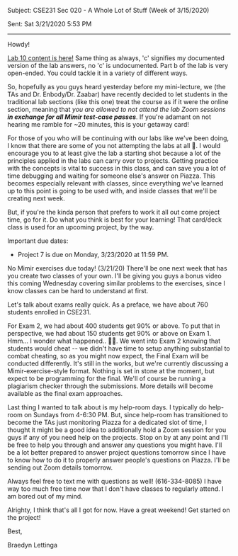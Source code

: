 Subject: CSE231 Sec 020 - A Whole Lot of Stuff (Week of 3/15/2020)

Sent: Sat 3/21/2020 5:53 PM

_____________________________________________

Howdy!

[Lab 10 content is here!](https://github.com/braedynl/CSE231-020-SS20/tree/master/Lab%2010) Same thing as always, 'c' signifies my documented version of the lab answers, no 'c' is undocumented. Part b of the lab is very open-ended. You could tackle it in a variety of different ways.

So, hopefully as you guys heard yesterday before my mini-lecture, we (the TAs and Dr. Enbody/Dr. Zaabar) have recently decided to let students in the traditional lab sections (like this one) treat the course as if it were the online section, meaning that *you are allowed to not attend the lab Zoom sessions __in exchange for all Mimir test-case passes__*. If you're adamant on not hearing me ramble for ~20 minutes, this is your getaway card!  

For those of you who will be continuing with our labs like we've been doing, I know that there are some of you not attempting the labs at all 🤔. I would encourage you to at least give the lab a starting shot because a lot of the principles applied in the labs can carry over to projects. Getting practice with the concepts is vital to success in this class, and can save you a lot of time debugging and waiting for someone else's answer on Piazza. This becomes especially relevant with classes, since everything we've learned up to this point is going to be used with, and inside classes that we'll be creating next week. 

But, if you're the kinda person that prefers to work it all out come project time, go for it. Do what you think is best for your learning! That card/deck class is used for an upcoming project, by the way. 

Important due dates:
- Project 7 is due on Monday, 3/23/2020 at 11:59 PM. 

No Mimir exercises due today! (3/21/20) There'll be one next week that has you create two classes of your own. I'll be giving you guys a bonus video this coming Wednesday covering similar problems to the exercises, since I know classes can be hard to understand at first.

Let's talk about exams really quick. As a preface, we have about 760 students enrolled in CSE231. 

For Exam 2, we had about 400 students get 90% or above. To put that in perspective, we had about 150 students get 90% or above on Exam 1. Hmm... I wonder what happened.. 🤔🤔. We went into Exam 2 knowing that students would cheat -- we didn't have time to setup anything substantial to combat cheating, so as you might now expect, the Final Exam will be conducted differently. It's still in the works, but we're currently discussing a Mimir-exercise-style format. Nothing is set in stone at the moment, but expect to be programming for the final. We'll of course be running a plagiarism checker through the submissions. More details will become available as the final exam approaches. 

Last thing I wanted to talk about is my help-room days. I typically do help-room on Sundays from 4-6:30 PM. But, since help-room has transitioned to become the TAs just monitoring Piazza for a dedicated slot of time, I thought it might be a good idea to additionally hold a Zoom session for you guys if any of you need help on the projects. Stop on by at any point and I'll be free to help you through and answer any questions you might have. I'll be a lot better prepared to answer project questions tomorrow since I have to know how to do it to properly answer people's questions on Piazza. I'll be sending out Zoom details tomorrow. 

Always feel free to text me with questions as well! (616-334-8085) I have way too much free time now that I don't have classes to regularly attend. I am bored out of my mind.  

Alrighty, I think that's all I got for now. Have a great weekend! Get started on the project!

Best,

Braedyn Lettinga
